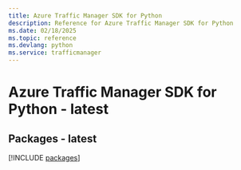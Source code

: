```yaml
---
title: Azure Traffic Manager SDK for Python
description: Reference for Azure Traffic Manager SDK for Python
ms.date: 02/18/2025
ms.topic: reference
ms.devlang: python
ms.service: trafficmanager
---
```

# Azure Traffic Manager SDK for Python - latest
## Packages - latest
[!INCLUDE [packages](traffic-manager-index.md)]
